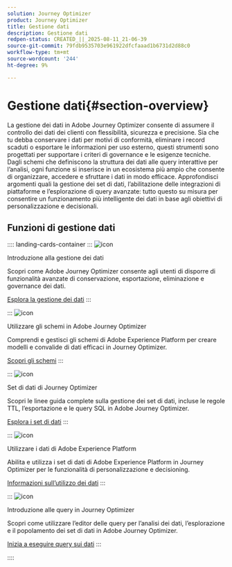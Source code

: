 ```yaml
---
solution: Journey Optimizer
product: Journey Optimizer
title: Gestione dati
description: Gestione dati
redpen-status: CREATED_||_2025-08-11_21-06-39
source-git-commit: 79fdb9535703e961922dfcfaaad1b6731d2d88c0
workflow-type: tm+mt
source-wordcount: '244'
ht-degree: 9%

---
```



# Gestione dati{#section-overview}

La gestione dei dati in Adobe Journey Optimizer consente di assumere il controllo dei dati dei clienti con flessibilità, sicurezza e precisione. Sia che tu debba conservare i dati per motivi di conformità, eliminare i record scaduti o esportare le informazioni per uso esterno, questi strumenti sono progettati per supportare i criteri di governance e le esigenze tecniche. Dagli schemi che definiscono la struttura dei dati alle query interattive per l’analisi, ogni funzione si inserisce in un ecosistema più ampio che consente di organizzare, accedere e sfruttare i dati in modo efficace. Approfondisci argomenti quali la gestione dei set di dati, l’abilitazione delle integrazioni di piattaforme e l’esplorazione di query avanzate: tutto questo su misura per consentire un funzionamento più intelligente dei dati in base agli obiettivi di personalizzazione e decisionali.

## Funzioni di gestione dati

:::: landing-cards-container
:::
![icon](https://cdn.experienceleague.adobe.com/icons/book.svg?lang=it)

Introduzione alla gestione dei dati

Scopri come Adobe Journey Optimizer consente agli utenti di disporre di funzionalità avanzate di conservazione, esportazione, eliminazione e governance dei dati.

[Esplora la gestione dei dati](../using/data/gs-data.md)
:::

:::
![icon](https://cdn.experienceleague.adobe.com/icons/puzzle-piece.svg?lang=it)

Utilizzare gli schemi in Adobe Journey Optimizer

Comprendi e gestisci gli schemi di Adobe Experience Platform per creare modelli e convalide di dati efficaci in Journey Optimizer.

[Scopri gli schemi](../using/data/get-started-schemas.md)
:::

:::
![icon](https://cdn.experienceleague.adobe.com/icons/database.svg?lang=it)

Set di dati di Journey Optimizer

Scopri le linee guida complete sulla gestione dei set di dati, incluse le regole TTL, l’esportazione e le query SQL in Adobe Journey Optimizer.

[Esplora i set di dati](datasets-landing-page.md)
:::

:::
![icon](https://cdn.experienceleague.adobe.com/icons/bullseye.svg?lang=it)

Utilizzare i dati di Adobe Experience Platform

Abilita e utilizza i set di dati di Adobe Experience Platform in Journey Optimizer per le funzionalità di personalizzazione e decisioning.

[Informazioni sull’utilizzo dei dati](../using/data/lookup-aep-data.md)
:::

:::
![icon](https://cdn.experienceleague.adobe.com/icons/chart-line.svg?lang=it)

Introduzione alle query in Journey Optimizer

Scopri come utilizzare l’editor delle query per l’analisi dei dati, l’esplorazione e il popolamento dei set di dati in Adobe Journey Optimizer.

[Inizia a eseguire query sui dati](../using/data/get-started-queries.md)
:::

::::
